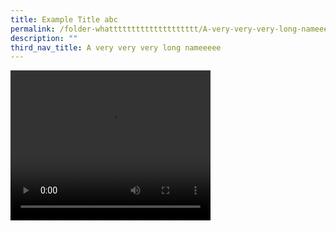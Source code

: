 ```yaml
---
title: Example Title abc
permalink: /folder-whatttttttttttttttttttt/A-very-very-very-long-nameeeee/exampletitleabc
description: ""
third_nav_title: A very very very long nameeeee
---
```

<video width="320" height="240" controls>
<source src="https://www.chijsec.edu.sg/qql/slot/u521/Revamp CHIJ 2018/Resources/CHIJ Museum/TouroftheCHIJMuseum_1.mp4" type="video/mp4">
Your browser does not support the video tag.
</video>